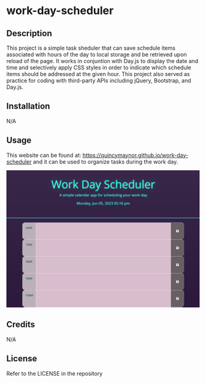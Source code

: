 # work-day-scheduler

## Description

This project is a simple task sheduler that can save schedule items associated with hours of the day to local storage and be retrieved upon reload of the page. It works in conjuntion with Day.js to display the date and time and selectively apply CSS styles in order to indicate which schedule items should be addressed at the given hour. This project also served as practice for coding with third-party APIs including jQuery, Bootstrap, and Day.js.

## Installation

N/A

## Usage

This website can be found at: https://quincymaynor.github.io/work-day-scheduler
and it can be used to organize tasks during the work day.

![Screenshot of the Work Day Scheduler](/assets/images/Work%20Day%20Scheduler%20Screenshot.png)

## Credits

N/A

## License

Refer to the LICENSE in the repository

